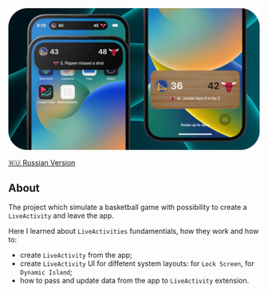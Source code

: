 <img width="1000" src="https://raw.githubusercontent.com/artexhibit/SeanAllenWidgetKit/main/Resources/bask.jpg">

[🇷🇺 Russian Version](./Resources/README-BASKRUS.md)

## About

The project which simulate a basketball game with possibility to create a `LiveActivity` and leave the app.

Here I learned about `LiveActivities` fundamentials, how they work and how to:

-   create `LiveActivity` from the app;
-   create `LiveActivity` UI for diffetent system layouts: for `Lock Screen`, for `Dynamic Island`;
-   how to pass and update data from the app to `LiveActivity` extension.
